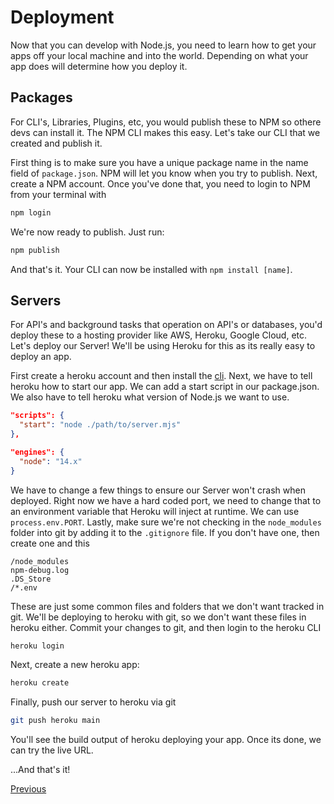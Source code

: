 # Deployment

Now that you can develop with Node.js, you need to learn how to get your apps off your local machine and into the world. Depending on what your app does will determine how you deploy it.

## Packages

For CLI's, Libraries, Plugins, etc, you would publish these to NPM so othere devs can install it. The NPM CLI makes this easy. Let's take our CLI that we created and publish it.

First thing is to make sure you have a unique package name in the name field of `package.json`. NPM will let you know when you try to publish. Next, create a NPM account. Once you've done that, you need to login to NPM from your terminal with

```bash
npm login
```

We're now ready to publish. Just run:

```bash
npm publish
```

And that's it. Your CLI can now be installed with `npm install [name]`.

## Servers

For API's and background tasks that operation on API's or databases, you'd deploy these to a hosting provider like AWS, Heroku, Google Cloud, etc. Let's deploy our Server! We'll be using Heroku for this as its really easy to deploy an app.

First create a heroku account and then install the [cli](https://devcenter.heroku.com/articles/heroku-cli). Next, we have to tell heroku how to start our app. We can add a start script in our package.json. We also have to tell heroku what version of Node.js we want to use.

```json
"scripts": {
  "start": "node ./path/to/server.mjs"
},

"engines": {
  "node": "14.x"
}
```

We have to change a few things to ensure our Server won't crash when deployed. Right now we have a hard coded port, we need to change that to an environment variable that Heroku will inject at runtime. We can use `process.env.PORT`. Lastly, make sure we're not checking in the `node_modules` folder into git by adding it to the `.gitignore` file. If you don't have one, then create one and this

```gitignore
/node_modules
npm-debug.log
.DS_Store
/*.env
```

These are just some common files and folders that we don't want tracked in git. We'll be deploying to heroku with git, so we don't want these files in heroku either. Commit your changes to git, and then login to the heroku CLI

```bash
heroku login
```

Next, create a new heroku app:

```bash
heroku create
```

Finally, push our server to heroku via git

```bash
git push heroku main
```

You'll see the build output of heroku deploying your app. Once its done, we can try the live URL.

...And that's it!

[Previous](./11.testing.md)
